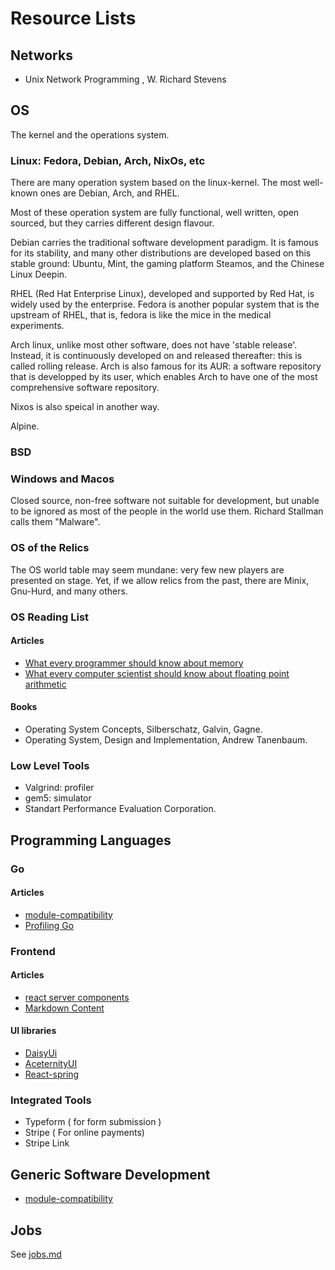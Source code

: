 # Resource Lists

## Networks

- Unix Network Programming , W. Richard Stevens

## OS

The kernel and the operations system.

### Linux: Fedora, Debian, Arch, NixOs, etc

There are many operation system based on the linux-kernel. The most well-known ones are Debian, Arch, and RHEL.

Most of these operation system are fully functional, well written, open sourced, but they carries different design flavour. 

Debian carries the traditional software development paradigm. It is famous for its stability, and many other distributions are developed based on this stable ground: Ubuntu, Mint, the gaming platform Steamos, and the Chinese Linux Deepin.

RHEL (Red Hat Enterprise Linux), developed and supported by Red Hat, is widely used by the enterprise. Fedora is another popular system that is the upstream of RHEL, that is, fedora is like the mice in the medical experiments.

Arch linux, unlike most other software, does not have 'stable release'. Instead, it is continuously developed on and released thereafter: this is called rolling release. Arch is also famous for its AUR: a software repository 
that is developped by its user, which enables Arch to have one of the most comprehensive software repository.

Nixos is also speical in another way.

Alpine.

### BSD 

### Windows and Macos

Closed source, non-free software not suitable for development, but unable to be ignored as most of the people in the world use them. Richard Stallman calls them "Malware".

### OS of the Relics

The OS world table may seem mundane: very few new players are presented on stage. Yet, if we allow relics from the past, there are Minix, Gnu-Hurd, and many others.

### OS Reading List

#### Articles 

- [What every programmer should know about memory](https://akkadia.org/drepper/cpumemory.pdf#cite.highperfdram)
- [What every computer scientist should know about floating point arithmetic](https://docs.oracle.com/cd/E19957-01/800-7895/800-7895.pdf)

#### Books

- Operating System Concepts, Silberschatz, Galvin, Gagne.
- Operating System, Design and Implementation, Andrew Tanenbaum.

### Low Level Tools

- Valgrind: profiler
- gem5: simulator
- Standart Performance Evaluation Corporation.

## Programming Languages

###  Go 

#### Articles

- [module-compatibility](https://go.dev/blog/module-compatibility)
- [Profiling Go](https://go.dev/blog/pprof)

### Frontend

#### Articles

- [react server components](https://www.joshwcomeau.com/react/server-components/)
- [Markdown Content](https://claritydev.net/blog/nextjs-blog-remark-interactive-table-of-contents)

#### UI libraries

- [DaisyUi](https://daisyui.com/)
- [AceternityUI](https://ui.aceternity.com/component)
- [React-spring](https://react-spring.dev/)

### Integrated Tools

- Typeform ( for form submission )
- Stripe ( For online payments) 
- Stripe Link

## Generic Software Development 

- [module-compatibility](https://go.dev/blog/module-compatibility)

## Jobs 

See [jobs.md](./jobs.md)
